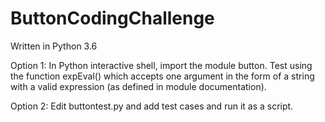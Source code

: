 # ButtonCodingChallenge
Written in Python 3.6

Option 1:
In Python interactive shell, import the module button. 
Test using the function expEval() which accepts one argument in the 
form of a string with a valid expression (as defined in module documentation). 

Option 2:
Edit buttontest.py and add test cases and run it as a script. 
